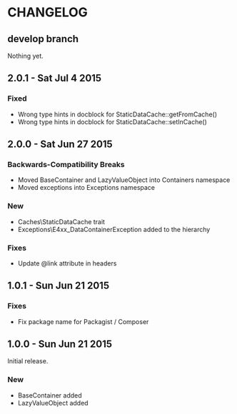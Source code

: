 # CHANGELOG

## develop branch

Nothing yet.

## 2.0.1 - Sat Jul 4 2015

### Fixed

* Wrong type hints in docblock for StaticDataCache::getFromCache()
* Wrong type hints in docblock for StaticDataCache::setInCache()

## 2.0.0 - Sat Jun 27 2015

### Backwards-Compatibility Breaks

* Moved BaseContainer and LazyValueObject into Containers namespace
* Moved exceptions into Exceptions namespace

### New

* Caches\StaticDataCache trait
* Exceptions\E4xx_DataContainerException added to the hierarchy

### Fixes

* Update @link attribute in headers

## 1.0.1 - Sun Jun 21 2015

### Fixes

* Fix package name for Packagist / Composer

## 1.0.0 - Sun Jun 21 2015

Initial release.

### New

* BaseContainer added
* LazyValueObject added